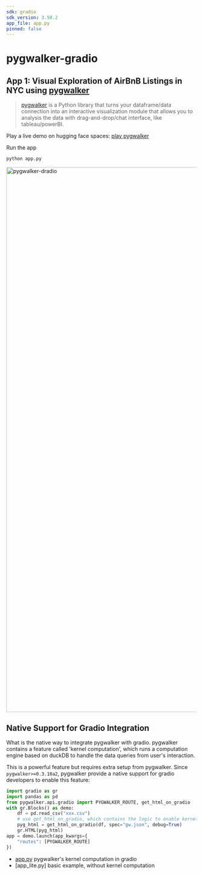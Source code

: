 ```yaml
---
sdk: gradio
sdk_version: 3.50.2
app_file: app.py
pinned: false
---
```


# pygwalker-gradio
 
## App 1: Visual Exploration of AirBnB Listings in NYC using [pygwalker](https://github.com/Kanaries/pygwalker)
> [pygwalker]() is a Python library that turns your dataframe/data connection into an interactive visualization module that allows you to analysis the data with drag-and-drop/chat interface, like tableau/powerBI.

Play a live demo on hugging face spaces: [play pygwalker](https://huggingface.co/spaces/observedobserver/pygwalker-gradio)

Run the app

```bash
python app.py
```
<a href="https://huggingface.co/spaces/observedobserver/pygwalker-gradio">
<img width="1441" alt="pygwalker-dradio" src="https://github.com/ObservedObserver/gradio-walkthrough/assets/22167673/45a0cb53-360a-4dad-b0c9-e8583f938c99">
</a>

## Native Support for Gradio Integration
What is the native way to integrate pygwalker with gradio. pygwalker contains a feature called 'kernel computation', which runs a computation engine based on duckDB to handle the data queries from user's interaction.

This is a powerful feature but requires extra setup from pygwalker. Since `pygwalker>=0.3.10a2`, pygwalker provide a native support for gradio developers to enable this feature:

```python
import gradio as gr
import pandas as pd
from pygwalker.api.gradio import PYGWALKER_ROUTE, get_html_on_gradio
with gr.Blocks() as demo:
    df = pd.read_csv("xxx.csv")
    # use get_html_on_gradio, which contains the logic to enable kernel computation
    pyg_html = get_html_on_gradio(df, spec="gw.json", debug=True)
    gr.HTML(pyg_html)
app = demo.launch(app_kwargs={
    "routes": [PYGWALKER_ROUTE]
})
```


+ [app.py](./app.py) pygwalker's kernel computation in gradio
+ [app_lite.py] basic example, without kernel computation